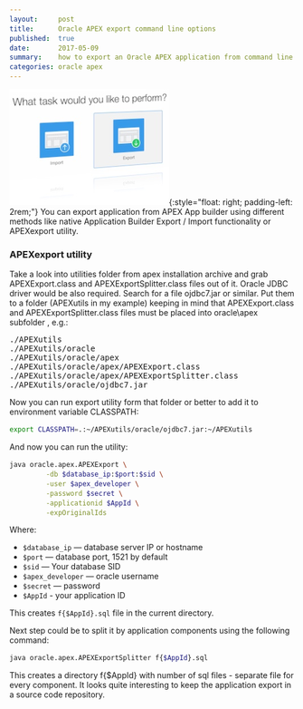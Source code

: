 ```yaml
---
layout:     post
title:      Oracle APEX export command line options
published:  true
date:       2017-05-09
summary:    how to export an Oracle APEX application from command line
categories: oracle apex
---
```


![pic](/images/apex_export_import.jpg){:style="float: right; padding-left: 2rem;"} You can export application from APEX App builder using different methods like native Application Builder Export / Import functionality or APEXexport utility. 

### APEXexport utility
Take a look into utilities folder from apex installation archive and grab APEXExport.class and APEXExportSplitter.class files out of it. Oracle JDBC driver would be also required. Search for a file ojdbc7.jar or similar. Put them to a folder (APEXutils in my example) keeping in mind that APEXExport.class and APEXExportSplitter.class files must be placed into oracle\apex subfolder , e.g.:
<pre>
./APEXutils
./APEXutils/oracle
./APEXutils/oracle/apex
./APEXutils/oracle/apex/APEXExport.class
./APEXutils/oracle/apex/APEXExportSplitter.class
./APEXutils/oracle/ojdbc7.jar
</pre>

Now you can run export utility form that folder or better to add it to environment variable CLASSPATH:
```bash
export CLASSPATH=.:~/APEXutils/oracle/ojdbc7.jar:~/APEXutils
```

And now you can run the utility:
```bash
java oracle.apex.APEXExport \
         -db $database_ip:$port:$sid \
         -user $apex_developer \
         -password $secret \
         -applicationid $AppId \
         -expOriginalIds 
```

Where:  
* ```$database_ip``` — database server IP or hostname  
* ```$port``` — database port, 1521 by default  
* ```$sid``` — Your database SID  
* ```$apex_developer``` — oracle username  
* ```$secret``` — password  
* ```$AppId``` - your application ID 

This creates ```f{$AppId}.sql``` file in the current directory. 

Next step could be to split it by application components using the following command:
```bash
java oracle.apex.APEXExportSplitter f{$AppId}.sql
```
This creates a directory <span class="bg-darken-1 blue">f{$AppId}</span> with number of sql files - separate file for every component. It looks quite interesting to keep the application export in a source code repository.


